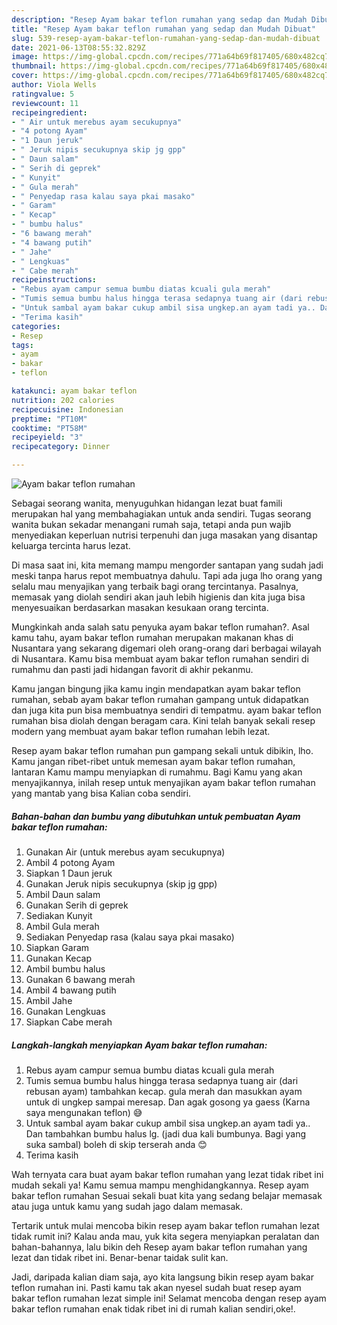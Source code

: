 ```yaml
---
description: "Resep Ayam bakar teflon rumahan yang sedap dan Mudah Dibuat"
title: "Resep Ayam bakar teflon rumahan yang sedap dan Mudah Dibuat"
slug: 539-resep-ayam-bakar-teflon-rumahan-yang-sedap-dan-mudah-dibuat
date: 2021-06-13T08:55:32.829Z
image: https://img-global.cpcdn.com/recipes/771a64b69f817405/680x482cq70/ayam-bakar-teflon-rumahan-foto-resep-utama.jpg
thumbnail: https://img-global.cpcdn.com/recipes/771a64b69f817405/680x482cq70/ayam-bakar-teflon-rumahan-foto-resep-utama.jpg
cover: https://img-global.cpcdn.com/recipes/771a64b69f817405/680x482cq70/ayam-bakar-teflon-rumahan-foto-resep-utama.jpg
author: Viola Wells
ratingvalue: 5
reviewcount: 11
recipeingredient:
- " Air untuk merebus ayam secukupnya"
- "4 potong Ayam"
- "1 Daun jeruk"
- " Jeruk nipis secukupnya skip jg gpp"
- " Daun salam"
- " Serih di geprek"
- " Kunyit"
- " Gula merah"
- " Penyedap rasa kalau saya pkai masako"
- " Garam"
- " Kecap"
- " bumbu halus"
- "6 bawang merah"
- "4 bawang putih"
- " Jahe"
- " Lengkuas"
- " Cabe merah"
recipeinstructions:
- "Rebus ayam campur semua bumbu diatas kcuali gula merah"
- "Tumis semua bumbu halus hingga terasa sedapnya tuang air (dari rebusan ayam) tambahkan kecap. gula merah dan masukkan ayam untuk di ungkep sampai meresap. Dan agak gosong ya gaess (Karna saya mengunakan teflon) 😅"
- "Untuk sambal ayam bakar cukup ambil sisa ungkep.an ayam tadi ya.. Dan tambahkan bumbu halus lg. (jadi dua kali bumbunya. Bagi yang suka sambal) boleh di skip terserah anda 😊"
- "Terima kasih"
categories:
- Resep
tags:
- ayam
- bakar
- teflon

katakunci: ayam bakar teflon 
nutrition: 202 calories
recipecuisine: Indonesian
preptime: "PT10M"
cooktime: "PT58M"
recipeyield: "3"
recipecategory: Dinner

---
```



![Ayam bakar teflon rumahan](https://img-global.cpcdn.com/recipes/771a64b69f817405/680x482cq70/ayam-bakar-teflon-rumahan-foto-resep-utama.jpg)

Sebagai seorang wanita, menyuguhkan hidangan lezat buat famili merupakan hal yang membahagiakan untuk anda sendiri. Tugas seorang  wanita bukan sekadar menangani rumah saja, tetapi anda pun wajib menyediakan keperluan nutrisi terpenuhi dan juga masakan yang disantap keluarga tercinta harus lezat.

Di masa  saat ini, kita memang mampu mengorder santapan yang sudah jadi meski tanpa harus repot membuatnya dahulu. Tapi ada juga lho orang yang selalu mau menyajikan yang terbaik bagi orang tercintanya. Pasalnya, memasak yang diolah sendiri akan jauh lebih higienis dan kita juga bisa menyesuaikan berdasarkan masakan kesukaan orang tercinta. 



Mungkinkah anda salah satu penyuka ayam bakar teflon rumahan?. Asal kamu tahu, ayam bakar teflon rumahan merupakan makanan khas di Nusantara yang sekarang digemari oleh orang-orang dari berbagai wilayah di Nusantara. Kamu bisa membuat ayam bakar teflon rumahan sendiri di rumahmu dan pasti jadi hidangan favorit di akhir pekanmu.

Kamu jangan bingung jika kamu ingin mendapatkan ayam bakar teflon rumahan, sebab ayam bakar teflon rumahan gampang untuk didapatkan dan juga kita pun bisa membuatnya sendiri di tempatmu. ayam bakar teflon rumahan bisa diolah dengan beragam cara. Kini telah banyak sekali resep modern yang membuat ayam bakar teflon rumahan lebih lezat.

Resep ayam bakar teflon rumahan pun gampang sekali untuk dibikin, lho. Kamu jangan ribet-ribet untuk memesan ayam bakar teflon rumahan, lantaran Kamu mampu menyiapkan di rumahmu. Bagi Kamu yang akan menyajikannya, inilah resep untuk menyajikan ayam bakar teflon rumahan yang mantab yang bisa Kalian coba sendiri.

<!--inarticleads1-->

##### Bahan-bahan dan bumbu yang dibutuhkan untuk pembuatan Ayam bakar teflon rumahan:

1. Gunakan  Air (untuk merebus ayam secukupnya)
1. Ambil 4 potong Ayam
1. Siapkan 1 Daun jeruk
1. Gunakan  Jeruk nipis secukupnya (skip jg gpp)
1. Ambil  Daun salam
1. Gunakan  Serih di geprek
1. Sediakan  Kunyit
1. Ambil  Gula merah
1. Sediakan  Penyedap rasa (kalau saya pkai masako)
1. Siapkan  Garam
1. Gunakan  Kecap
1. Ambil  bumbu halus
1. Gunakan 6 bawang merah
1. Ambil 4 bawang putih
1. Ambil  Jahe
1. Gunakan  Lengkuas
1. Siapkan  Cabe merah




<!--inarticleads2-->

##### Langkah-langkah menyiapkan Ayam bakar teflon rumahan:

1. Rebus ayam campur semua bumbu diatas kcuali gula merah
1. Tumis semua bumbu halus hingga terasa sedapnya tuang air (dari rebusan ayam) tambahkan kecap. gula merah dan masukkan ayam untuk di ungkep sampai meresap. Dan agak gosong ya gaess (Karna saya mengunakan teflon) 😅
1. Untuk sambal ayam bakar cukup ambil sisa ungkep.an ayam tadi ya.. Dan tambahkan bumbu halus lg. (jadi dua kali bumbunya. Bagi yang suka sambal) boleh di skip terserah anda 😊
1. Terima kasih




Wah ternyata cara buat ayam bakar teflon rumahan yang lezat tidak ribet ini mudah sekali ya! Kamu semua mampu menghidangkannya. Resep ayam bakar teflon rumahan Sesuai sekali buat kita yang sedang belajar memasak atau juga untuk kamu yang sudah jago dalam memasak.

Tertarik untuk mulai mencoba bikin resep ayam bakar teflon rumahan lezat tidak rumit ini? Kalau anda mau, yuk kita segera menyiapkan peralatan dan bahan-bahannya, lalu bikin deh Resep ayam bakar teflon rumahan yang lezat dan tidak ribet ini. Benar-benar taidak sulit kan. 

Jadi, daripada kalian diam saja, ayo kita langsung bikin resep ayam bakar teflon rumahan ini. Pasti kamu tak akan nyesel sudah buat resep ayam bakar teflon rumahan lezat simple ini! Selamat mencoba dengan resep ayam bakar teflon rumahan enak tidak ribet ini di rumah kalian sendiri,oke!.

